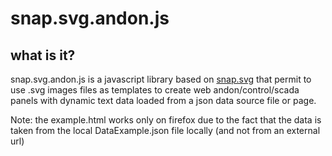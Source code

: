 snap.svg.andon.js
==============

what is it?
--------------
snap.svg.andon.js is a javascript library based on [snap.svg](http://snapsvg.io/) that permit to use .svg images files as templates to create web andon/control/scada panels with dynamic text data loaded from a json data source file or page.


Note: the example.html works only on firefox due to the fact that the data is taken from the local DataExample.json file locally (and not from an external url)


